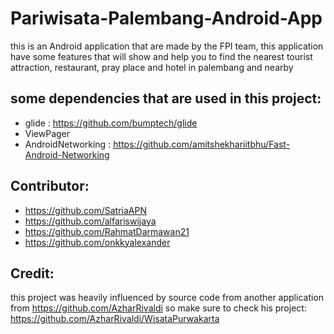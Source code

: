 # Pariwisata-Palembang-Android-App
this is an Android application that are made by the FPI team, this application have some features that will show and help you to find the nearest tourist attraction, restaurant, pray place and hotel in palembang and nearby

## some dependencies that are used in this project:
- glide : https://github.com/bumptech/glide
- ViewPager
- AndroidNetworking : https://github.com/amitshekhariitbhu/Fast-Android-Networking

## Contributor: 
- https://github.com/SatriaAPN
- https://github.com/alfariswijaya
- https://github.com/RahmatDarmawan21
- https://github.com/onkkyalexander

## Credit: 
this project was heavily influenced by source code from another application from https://github.com/AzharRivaldi
so make sure to check his project: https://github.com/AzharRivaldi/WisataPurwakarta

